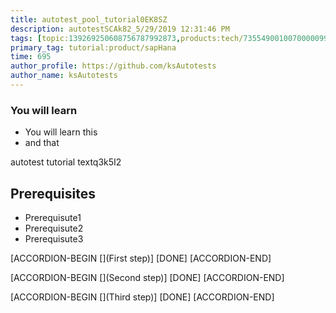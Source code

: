 ```yaml
---
title: autotest_pool_tutorial0EK8SZ
description: autotestSCAk82_5/29/2019 12:31:46 PM
tags: [topic:139269250608756787992873,products:tech/73554900100700000996,tutorial:experience/advanced]
primary_tag: tutorial:product/sapHana
time: 695
author_profile: https://github.com/ksAutotests
author_name: ksAutotests
---
```

### You will learn
- You will learn this
- and that

autotest tutorial textq3k5I2

## Prerequisites
- Prerequisute1
- Prerequisute2
- Prerequisute3

[ACCORDION-BEGIN [](First step)]
[DONE]
[ACCORDION-END]

[ACCORDION-BEGIN [](Second step)]
[DONE]
[ACCORDION-END]

[ACCORDION-BEGIN [](Third step)]
[DONE]
[ACCORDION-END]

